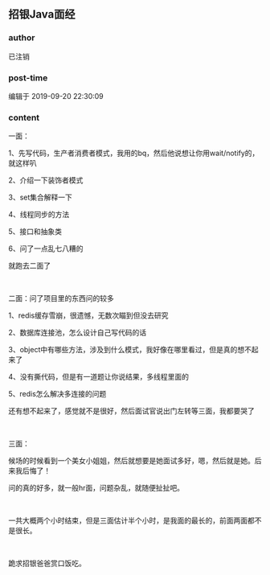 ## 招银Java面经
### author 
已注销
### post-time 

编辑于  2019-09-20 22:30:09
### content 
<div class="post-topic-des nc-post-content">
 <p>
  一面：
 </p>
 <p>
  1、先写代码，生产者消费者模式，我用的bq，然后他说想让你用wait/notify的，就这样叭
 </p>
 <p>
  2、介绍一下装饰者模式
 </p>
 <p>
  3、set集合解释一下
 </p>
 <p>
  4、线程同步的方法
 </p>
 <p>
  5、接口和抽象类
 </p>
 <p>
  6、问了一点乱七八糟的
 </p>
 <p>
  就跑去二面了
 </p>
 <p>
  <br/>
 </p>
 <p>
  二面：问了项目里的东西问的较多
 </p>
 <p>
  1、redis缓存雪崩，很遗憾，无数次瞄到但没去研究
 </p>
 <p>
  2、数据库连接池，怎么设计自己写代码的话
 </p>
 <p>
  3、object中有哪些方法，涉及到什么模式，我好像在哪里看过，但是真的想不起来了
 </p>
 <p>
  4、没有撕代码，但是有一道题让你说结果，多线程里面的
 </p>
 <p>
  5、redis怎么解决多连接的问题
 </p>
 <p>
  还有想不起来了，感觉就不是很好，然后面试官说出门左转等三面，我都要哭了
 </p>
 <p>
  <br/>
 </p>
 <p>
  三面：
 </p>
 <p>
  候场的时候看到一个美女小姐姐，然后就想要是她面试多好，嗯，然后就是她。后来我后悔了！
 </p>
 <p>
  问的真的好多，就一般hr面，问题杂乱，就随便扯扯吧。
 </p>
 <p>
  <br/>
 </p>
 <p>
  一共大概两个小时结束，但是三面估计半个小时，是我面的最长的，前面两面都不是很长。
 </p>
 <p>
  <br/>
 </p>
 <p>
  跪求招银爸爸赏口饭吃。
 </p>
</div>
